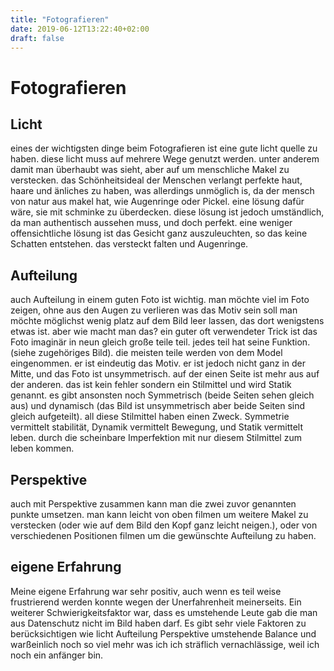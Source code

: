 ```yaml
---
title: "Fotografieren"
date: 2019-06-12T13:22:40+02:00
draft: false
---
```

# Fotografieren
## Licht
eines der wichtigsten dinge beim Fotografieren ist eine gute licht quelle zu haben. diese licht muss auf mehrere Wege genutzt werden. unter anderem damit man überhaubt was sieht, aber auf um menschliche Makel zu verstecken. das Schönheitsideal der Menschen verlangt perfekte haut, haare und änliches zu haben, was allerdings unmöglich is, da der mensch von natur aus makel hat, wie Augenringe oder Pickel. eine lösung dafür wäre, sie mit schminke zu überdecken. diese lösung ist jedoch umständlich, da man authentisch aussehen muss, und doch perfekt. eine weniger offensichtliche lösung ist das Gesicht ganz auszuleuchten, so das keine Schatten entstehen. das versteckt falten und Augenringe.

## Aufteilung
 auch Aufteilung in einem guten Foto ist wichtig. man möchte viel im Foto zeigen, ohne aus den Augen zu verlieren was das Motiv sein soll man möchte möglichst wenig  platz auf dem Bild leer lassen, das dort wenigstens etwas ist. aber wie macht man das? ein guter oft verwendeter Trick ist das Foto imaginär in neun gleich große teile teil. jedes teil hat seine Funktion. (siehe zugehöriges Bild). die meisten teile werden von dem Model eingenommen. er ist eindeutig das Motiv. er ist jedoch nicht ganz in der Mitte, und das Foto ist unsymmetrisch. auf der einen Seite ist mehr aus auf der anderen. das ist kein fehler sondern ein Stilmittel und wird Statik genannt. es gibt ansonsten noch Symmetrisch (beide Seiten sehen gleich aus) und dynamisch (das Bild ist unsymmetrisch aber beide Seiten sind gleich aufgeteilt). all diese Stilmittel haben einen Zweck. Symmetrie vermittelt stabilität, Dynamik vermittelt Bewegung, und Statik vermittelt leben. durch die scheinbare Imperfektion mit nur diesem Stilmittel zum leben kommen.

## Perspektive
 auch mit Perspektive zusammen kann man die zwei zuvor genannten punkte umsetzen.
 man kann leicht von oben filmen um weitere Makel zu verstecken (oder wie auf dem Bild den Kopf ganz leicht neigen.),
 oder von verschiedenen Positionen filmen um die gewünschte Aufteilung zu haben.
## eigene Erfahrung
 Meine eigene Erfahrung war sehr positiv, auch wenn es teil weise frustrierend werden konnte wegen der Unerfahrenheit meinerseits.
 Ein weiterer Schwierigkeitsfaktor war, dass es umstehende Leute gab die man aus Datenschutz nicht im Bild haben darf.
 Es gibt sehr viele Faktoren zu berücksichtigen wie licht Aufteilung Perspektive umstehende Balance und warßeinlich noch so viel mehr was ich ich sträflich vernachlässige, weil ich noch ein anfänger bin.
